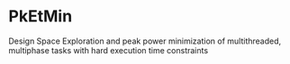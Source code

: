# PkEtMin
Design Space Exploration and peak power minimization of multithreaded, multiphase
tasks with hard execution time constraints
